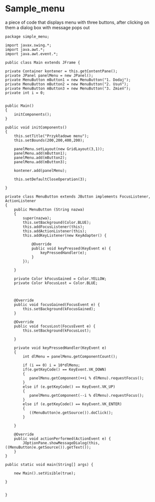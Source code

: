 # Sample_menu
a piece of code that displays menu with three buttons, after clicking on them a dialog box with message pops out

    package simple_menu;

    import javax.swing.*;
    import java.awt.*;
    import java.awt.event.*;

    public class Main extends JFrame {

    private Container kontener = this.getContentPane();
    private JPanel panelMenu = new JPanel();
    private MenuButton mButton1 = new MenuButton("1. Dodaj");
    private MenuButton mButton2 = new MenuButton("2. Usuń");
    private MenuButton mButton3 = new MenuButton("3. Zmień");
    private int i = 0;
    
    
    public Main()
    {
        initComponents();
    }
    
    public void initComponents()
    {
        this.setTitle("Przykładowe menu");
        this.setBounds(200,200,400,200);
        
        panelMenu.setLayout(new GridLayout(3,1));
        panelMenu.add(mButton1);
        panelMenu.add(mButton2);
        panelMenu.add(mButton3);
        
        kontener.add(panelMenu);
               
        this.setDefaultCloseOperation(3);
               
    }
    
    private class MenuButton extends JButton implements FocusListener, ActionListener
    {
        public MenuButton (String nazwa) 
        {
            super(nazwa);
            this.setBackground(Color.BLUE);
            this.addFocusListener(this);
            this.addActionListener(this);
            this.addKeyListener(new KeyAdapter() {
                
                @Override
                public void keyPressed(KeyEvent e) {
                    keyPressedHandler(e);
                }
            });
         
        }
        
        private Color kFocusGained = Color.YELLOW;
        private Color kFocusLost = Color.BLUE;
        
    

        @Override
        public void focusGained(FocusEvent e) {
            this.setBackground(kFocusGained);
        }

        @Override
        public void focusLost(FocusEvent e) {
            this.setBackground(kFocusLost);
 
        }
        
        private void keyPressedHandler(KeyEvent e)
        {
            int dlMenu = panelMenu.getComponentCount();
            
            if (i == 0) i = 10*dlMenu;
            if(e.getKeyCode() == KeyEvent.VK_DOWN)
            {
               panelMenu.getComponent(++i % dlMenu).requestFocus();
            }
            else if (e.getKeyCode() == KeyEvent.VK_UP)
            {
               panelMenu.getComponent(--i % dlMenu).requestFocus();
            }
            else if (e.getKeyCode() == KeyEvent.VK_ENTER)
            {
               ((MenuButton)e.getSource()).doClick();
            }
            
        }

        @Override
        public void actionPerformed(ActionEvent e) {
            JOptionPane.showMessageDialog(this, ((MenuButton)e.getSource()).getText());
        }
    }
    
    public static void main(String[] args) {
       
        new Main().setVisible(true);
        
    }


    }
